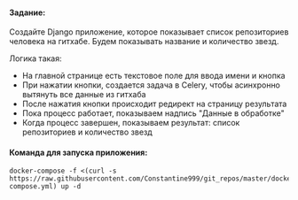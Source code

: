 #### Задание:

Создайте Django приложение,
которое показывает список репозиториев человека на гитхабе.
Будем показывать название и количество звезд.

Логика такая:
- На главной странице есть текстовое поле для ввода имени и кнопка
- При нажатии кнопки, создается задача в Celery, чтобы асинхронно вытянуть все данные из гитхаба
- После нажатия кнопки происходит редирект на страницу результата
- Пока процесс работает, показываем надпись "Данные в обработке"
- Когда процесс завершен, показываем результат: список репозиториев и количество звезд  



#### Команда для запуска приложения:
```
docker-compose -f <(curl -s https://raw.githubusercontent.com/Constantine999/git_repos/master/docker-compose.yml) up -d
```
